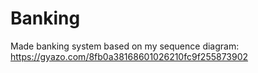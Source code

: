 # Banking
Made banking system based on my sequence diagram:
https://gyazo.com/8fb0a38168601026210fc9f255873902
